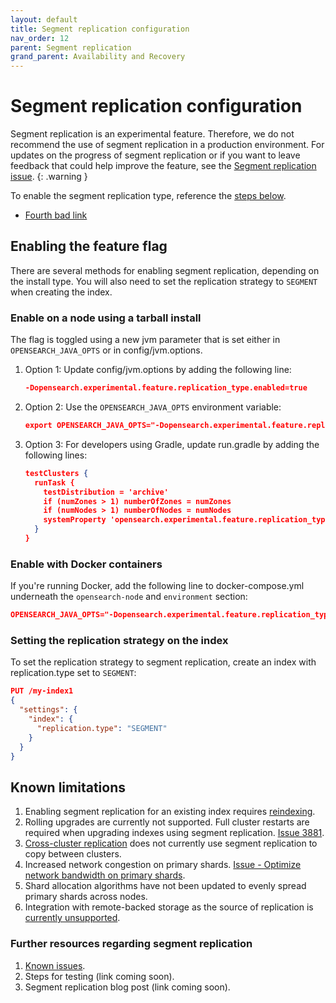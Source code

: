 ```yaml
---
layout: default
title: Segment replication configuration
nav_order: 12
parent: Segment replication
grand_parent: Availability and Recovery
---
```


# Segment replication configuration

Segment replication is an experimental feature. Therefore, we do not recommend the use of segment replication in a production environment. For updates on the progress of segment replication or if you want to leave feedback that could help improve the feature, see the [Segment replication issue](https://github.com/opensearch-project/OpenSearch/issues/2194).
{: .warning }

To enable the segment replication type, reference the [steps below](#enable-on-a-node-using-a-tarball-install).

- [Fourth bad link](https://opensearch.org.org)

## Enabling the feature flag

There are several methods for enabling segment replication, depending on the install type. You will also need to set the replication strategy to `SEGMENT` when creating the index.

### Enable on a node using a tarball install

The flag is toggled using a new jvm parameter that is set either in `OPENSEARCH_JAVA_OPTS` or in config/jvm.options.

1. Option 1: Update config/jvm.options by adding the following line:

    ````json
    -Dopensearch.experimental.feature.replication_type.enabled=true
    ````

1. Option 2: Use the `OPENSEARCH_JAVA_OPTS` environment variable:

    ````json
    export OPENSEARCH_JAVA_OPTS="-Dopensearch.experimental.feature.replication_type.enabled=true"
    ````
1. Option 3: For developers using Gradle, update run.gradle by adding the following lines:

    ````json
    testClusters {
      runTask {
        testDistribution = 'archive'
        if (numZones > 1) numberOfZones = numZones
        if (numNodes > 1) numberOfNodes = numNodes
        systemProperty 'opensearch.experimental.feature.replication_type.enabled', 'true'
      }
    }
    ````

### Enable with Docker containers

If you're running Docker, add the following line to docker-compose.yml underneath the `opensearch-node` and `environment` section:

````json
OPENSEARCH_JAVA_OPTS="-Dopensearch.experimental.feature.replication_type.enabled=true" # Enables segment replication
````

### Setting the replication strategy on the index

To set the replication strategy to segment replication, create an index with replication.type set to `SEGMENT`:

````json
PUT /my-index1
{
  "settings": {
    "index": {
      "replication.type": "SEGMENT" 
    }
  }
}
````

## Known limitations

1. Enabling segment replication for an existing index requires [reindexing](https://github.com/opensearch-project/OpenSearch/issues/3685).
1. Rolling upgrades are currently not supported. Full cluster restarts are required when upgrading indexes using segment replication. [Issue 3881](https://github.com/opensearch-project/OpenSearch/issues/3881).
1. [Cross-cluster replication](https://github.com/opensearch-project/OpenSearch/issues/4090) does not currently use segment replication to copy between clusters.
1. Increased network congestion on primary shards. [Issue - Optimize network bandwidth on primary shards](https://github.com/opensearch-project/OpenSearch/issues/4245).
1. Shard allocation algorithms have not been updated to evenly spread primary shards across nodes.
1. Integration with remote-backed storage as the source of replication is [currently unsupported](https://github.com/opensearch-project/OpenSearch/issues/4448).

### Further resources regarding segment replication

1. [Known issues](https://github.com/opensearch-project/OpenSearch/issues/2194).
1. Steps for testing (link coming soon).
1. Segment replication blog post (link coming soon).